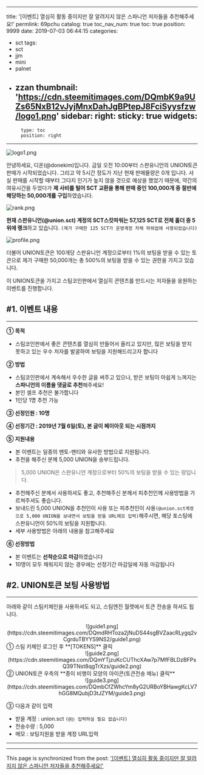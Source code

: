 
---
title: '[이벤트] 열심히 활동 중이지만 잘 알려지지 않은 스파니언 저자들을 추천해주세요!'
permlink: 69pchu
catalog: true
toc_nav_num: true
toc: true
position: 9999
date: 2019-07-03 06:44:15
categories:
- sct
tags:
- sct
- jjm
- mini
- palnet
- zzan
thumbnail: 'https://cdn.steemitimages.com/DQmbK9a9UZs65NxB12vJyjMnxDahJgBPtepJ8FciSyysfzw/logo1.png'
sidebar:
    right:
        sticky: true
widgets:
    -
        type: toc
        position: right
---


![logo1.png](https://cdn.steemitimages.com/DQmbK9a9UZs65NxB12vJyjMnxDahJgBPtepJ8FciSyysfzw/logo1.png)

안녕하세요, 디온(@donekim)입니다. 금일 오전 10:00부터 스판유니언의 UNION토큰 판매가 시작되었습니다. 그리고 약 5시간 정도가 지난 현재 판매물량은 0개 입니다. 사실 판매를 시작할 때부터 그다지 인기가 높지 않을 것으로 예상을 했었기 때문에, 약간의 여유시간을 두었다가 **제 사비를 털어 SCT 교환을 통해 판매 중인 100,000개 중 절반에 해당하는 50,000개를 구입**하였습니다.


![rank.png](https://cdn.steemitimages.com/DQmNn32jtPvBJwfPV5bCdhmHPFqkcFsccm6gaEQQ9TvD9MF/rank.png)

**현재 스판유니언(@union.sct) 계정의 SCT스캇파워는 57,125 SCT로 전체 홀더 중 5위에 랭크**하고 있습니다. `(제가 구매한 125 SCT가 운영계정 자체 파워업에 사용되었습니다)` 

![profile.png](https://cdn.steemitimages.com/DQmeZuJZGFfR62PsbqfQLUrBRH6CRfUmbjNye4X7wYKBeJV/profile.png)

더불어 UNION토큰은 100개당 스판유니언 계정으로부터 1%의 보팅을 받을 수 있는 토큰으로 제가 구매한 50,000개는 총 500%의 보팅을 받을 수 있는 권한을 가지고 있습니다. 

이 UNION토큰을 가지고 스팀코인판에서 열심히 콘텐츠를 만드시는 저자들을 응원하는 이벤트를 진행합니다.


## #1. 이벤트 내용
---

**① 목적** 
- 스팀코인판에서 좋은 콘텐츠를 열심히 만들어서 올리고 있지만, 많은 보팅을 받지 못하고 있는 우수 저자를 발굴하여 보팅을 지원해드리고자 합니다 

**② 방법**
- 스팀코인판에서 계속해서 우수한 글을 써주고 있으나, 받은 보팅이 아쉽게 느껴지는 **스파니언의 이름을 댓글로 추천**해주세요!
- 본인 셀프 추천은 불가합니다
- 1인당 1명 추천 가능

**③ 선정인원 : 10명**

**④ 선정기간 : 2019년 7월 6일(토), 본 글이 페이아웃 되는 시점까지**

**⑤ 지원내용**

- 본 이벤트는 일종의 멘토-멘티와 유사한 방법으로 지원됩니다.
- 추천을 해주신 분께 5,000 UNION을 송부드립니다.
> 5,000 UNION은 스판유니언 계정으로부터 50%의 보팅을 받을 수 있는 량입니다.
- 추천해주신 분께서 사용하셔도 좋고, 추천해주신 분께서 피추천인께 사용방법을 가르쳐주셔도 좋습니다.
- 보내드린 5,000 UNION을 추천인이 사용 또는 피추천인이 사용`(@union.sct계정으로 5,000 UNION을 보내면서 보팅을 받을 URL메모 입력)`해주시면, 해당 포스팅에 스판유니언이 50%의 보팅을 지원합니다.
- 세부 사용방법은 아래의 내용을 참고해주세요


**⑥ 선정방법**

- 본 이벤트는 **선착순으로 마감**하겠습니다
- 10명이 모두 채워지지 않는 경우에는 선정기간 마감일에 자동 마감됩니다


## #2. UNION토큰 보팅 사용방법
---
아래와 같이 스팀키체인을 사용하셔도 되고, 스팀엔진 월렛에서 토큰 전송을 하셔도 됩니다. 

<center>![guide1.png](https://cdn.steemitimages.com/DQmdRHToza2jNuDS44sgBVZaacRLygq2vCgrduTBYYS9NS2/guide1.png)</center>
① 스팀 키체인 로그인 후 **[TOKENS]** 클릭

<center>![guide2.png](https://cdn.steemitimages.com/DQmYTjzuKcCUThcXAw7p7MfFBLDzBFPsQ39TNst8qgTrXzs/guide2.png)</center>
② UNION토큰 우측의 **종이 비행이 모양의 아이콘(토큰전송 메뉴) 클릭**

<center>![guide3.png](https://cdn.steemitimages.com/DQmbCfZWhcYm8yG2URBoYBHawgKcLV7hGG8MQubjD3tJZYM/guide3.png)</center>

③ 다음과 같이 입력
- 받을 계정 : union.sct `(@는 입력하실 필요 없습니다)`
- 전송수량 : 5,000
- 메모 : 보팅지원을 받을 계정 URL입력

---

- - -

This page is synchronized from the post: ['[이벤트] 열심히 활동 중이지만 잘 알려지지 않은 스파니언 저자들을 추천해주세요!'](https://steemit.com/@donekim/69pchu)
